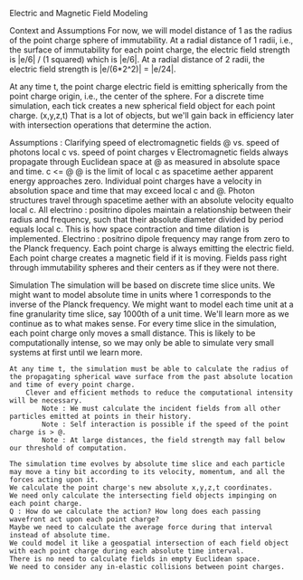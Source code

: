 
Electric and Magnetic Field Modeling

Context and Assumptions
For now, we will model distance of 1 as the radius of the point charge sphere of immutability.
At a radial distance of 1 radii, i.e., the surface of immutability for each point charge, the electric field strength is |e/6| / (1 squared) which is |e/6|.
At a radial distance of 2 radii, the electric field strength is |e/(6*2^2)| = |e/24|.

At any time t, the point charge electric field is emitting spherically from the point charge origin, i.e., the center of the sphere.
For a discrete time simulation, each tick creates a new spherical field object for each point charge. (x,y,z,t)
    That is a lot of objects, but we'll gain back in efficiency later with intersection operations that determine the action.

Assumptions : Clarifying speed of electromagnetic fields @ vs. speed of photons local c vs. speed of point charges v
    Electromagnetic fields always propagate through Euclidean space at @ as measured in absolute space and time.
    c <= @
    @ is the limit of local c as spacetime aether apparent energy approaches zero. 
    Individual point charges have a velocity in absolution space and time that may exceed local c and @.
    Photon structures travel through spacetime aether with an absolute velocity equalto local c.
    All electrino : positrino dipoles maintain a relationship between their radius and frequency, such that their absolute diameter divided by period equals local c.
        This is how space contraction and time dilation is implemented.
    Electrino : positrino dipole frequency may range from zero to the Planck frequency.
    Each point charge is always emitting the electric field. 
    Each point charge creates a magnetic field if it is moving.
    Fields pass right through immutability spheres and their centers as if they were not there.

Simulation
    The simulation will be based on discrete time slice units.
    We might want to model absolute time in units where 1 corresponds to the inverse of the Planck frequency.
    We might want to model each  time unit at a fine granularity time slice, say 1000th of a unit time. We'll learn more as we continue as to what makes sense.
    For every time slice in the simulation, each point charge only moves a small distance. 
        This is likely to be computationally intense, so we may only be able to simulate very small systems at first until we learn more.

    At any time t, the simulation must be able to calculate the radius of the propagating spherical wave surface from the past absolute location and time of every point charge.
        Clever and efficient methods to reduce the computational intensity will be necessary. 
            Note : We must calculate the incident fields from all other particles emitted at points in their history.
            Note : Self interaction is possible if the speed of the point charge is > @.
            Note : At large distances, the field strength may fall below our threshold of computation.

    The simulation time evolves by absolute time slice and each particle may move a tiny bit according to its velocity, momentum, and all the forces acting upon it. 
    We calculate the point charge's new absolute x,y,z,t coordinates.
    We need only calculate the intersecting field objects impinging on each point charge.
    Q : How do we calculate the action? How long does each passing wavefront act upon each point charge? 
    Maybe we need to calculate the average force during that interval instead of absolute time.
    We could model it like a geospatial intersection of each field object with each point charge during each absolute time interval.
    There is no need to calculate fields in empty Euclidean space.  
    We need to consider any in-elastic collisions between point charges.
    